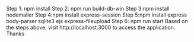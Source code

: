 Step 1: npm install
Step 2: npm run build-db-win
Step 3:npm install nodemailer
Step 4:npm install express-session
Step 5:npm install express body-parser sqlite3 ejs express-fileupload
Step 6: npm run start
Based on the steps above, visit http://localhost:3000 to access the application.
Thanks
